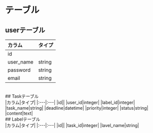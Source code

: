 # テーブル
## userテーブル<br>
|カラム|タイプ|
|:---|:---|
|id||
|user_name|string|
|password|string|
|email|string|

<br>
## Taskテーブル<br>
|カラム|タイプ|
|:---|:---|
|id||
|user_id|integer|
|label_id|integer|
|task_name|string|
|deadline|datetime|
|priority|integer|
|status|string|
|content|text|

<br>
## Labelテーブル<br>
|カラム|タイプ|
|:---|:---|
|id||
|task_id|integer|
|lavel_name|string|
